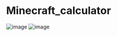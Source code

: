 # Minecraft_calculator

![image](https://github.com/user-attachments/assets/843f1df0-5714-4d4e-96b1-ce8f73b2d131)
![image](https://github.com/user-attachments/assets/71e36dcc-1804-4c80-893f-4407a98b0509)

